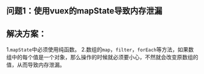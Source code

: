 ## 问题1：使用vuex的mapState导致内存泄漏

## 解决方案：
1.`mapState`中必须使用纯函数。
2.数组的`map`，`filter`，`forEach`等方法，如果数组中的每个值是一个对象，那么操作的时候就必须要小心，不然就会改变原数组的值，从而导致内存泄漏。
